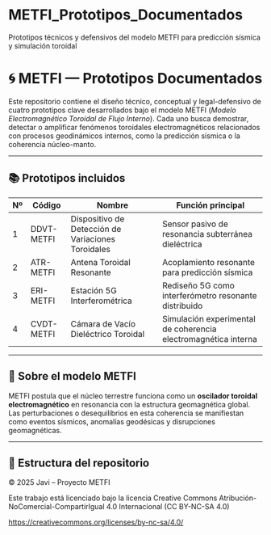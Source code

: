 # METFI_Prototipos_Documentados
Prototipos técnicos y defensivos del modelo METFI para predicción sísmica y simulación toroidal
# 🌀 METFI — Prototipos Documentados

Este repositorio contiene el diseño técnico, conceptual y legal-defensivo de cuatro prototipos clave desarrollados bajo el modelo METFI (*Modelo Electromagnético Toroidal de Flujo Interno*). Cada uno busca demostrar, detectar o amplificar fenómenos toroidales electromagnéticos relacionados con procesos geodinámicos internos, como la predicción sísmica o la coherencia núcleo-manto.

---

## 📚 Prototipos incluidos

| Nº | Código | Nombre | Función principal |
|----|--------|--------|-------------------|
| 1 | DDVT-METFI | Dispositivo de Detección de Variaciones Toroidales | Sensor pasivo de resonancia subterránea dieléctrica |
| 2 | ATR-METFI | Antena Toroidal Resonante | Acoplamiento resonante para predicción sísmica |
| 3 | ERI-METFI | Estación 5G Interferométrica | Rediseño 5G como interferómetro resonante distribuido |
| 4 | CVDT-METFI | Cámara de Vacío Dieléctrico Toroidal | Simulación experimental de coherencia electromagnética interna |

---

## 🧠 Sobre el modelo METFI

METFI postula que el núcleo terrestre funciona como un **oscilador toroidal electromagnético** en resonancia con la estructura geomagnética global. Las perturbaciones o desequilibrios en esta coherencia se manifiestan como eventos sísmicos, anomalías geodésicas y disrupciones geomagnéticas.

---

## 📂 Estructura del repositorio
© 2025 Javi – Proyecto METFI

Este trabajo está licenciado bajo la licencia Creative Commons Atribución-NoComercial-CompartirIgual 4.0 Internacional (CC BY-NC-SA 4.0)

https://creativecommons.org/licenses/by-nc-sa/4.0/
